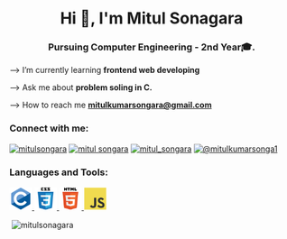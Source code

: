 <h1 align="center">Hi 👋, I'm Mitul Sonagara</h1>
<h3 align="center">Pursuing Computer Engineering - 2nd Year🎓.</h3>

--> I’m currently learning **frontend web developing**

--> Ask me about **problem soling in C.**

--> How to reach me **mitulkumarsongara@gmail.com**

<h3 align="left">Connect with me:</h3>
<p align="left">
<a href="https://twitter.com/mitulsongara" target="blank"><img align="center" src="https://raw.githubusercontent.com/rahuldkjain/github-profile-readme-generator/master/src/images/icons/Social/twitter.svg" alt="mitulsongara" height="30" width="40" /></a>
<a href="https://linkedin.com/in/mitul songara" target="blank"><img align="center" src="https://raw.githubusercontent.com/rahuldkjain/github-profile-readme-generator/master/src/images/icons/Social/linked-in-alt.svg" alt="mitul songara" height="30" width="40" /></a>
<a href="https://instagram.com/mitul_songara" target="blank"><img align="center" src="https://raw.githubusercontent.com/rahuldkjain/github-profile-readme-generator/master/src/images/icons/Social/instagram.svg" alt="mitul_songara" height="30" width="40" /></a>
<a href="https://www.hackerrank.com/@mitulkumarsonga1" target="blank"><img align="center" src="https://raw.githubusercontent.com/rahuldkjain/github-profile-readme-generator/master/src/images/icons/Social/hackerrank.svg" alt="@mitulkumarsonga1" height="30" width="40" /></a>
</p>

<h3 align="left">Languages and Tools:</h3>
<p align="left"> <a href="https://www.cprogramming.com/" target="_blank" rel="noreferrer"> <img src="https://raw.githubusercontent.com/devicons/devicon/master/icons/c/c-original.svg" alt="c" width="40" height="40"/> </a> <a href="https://www.w3schools.com/css/" target="_blank" rel="noreferrer"> <img src="https://raw.githubusercontent.com/devicons/devicon/master/icons/css3/css3-original-wordmark.svg" alt="css3" width="40" height="40"/> </a> <a href="https://www.w3.org/html/" target="_blank" rel="noreferrer"> <img src="https://raw.githubusercontent.com/devicons/devicon/master/icons/html5/html5-original-wordmark.svg" alt="html5" width="40" height="40"/> </a> <a href="https://developer.mozilla.org/en-US/docs/Web/JavaScript" target="_blank" rel="noreferrer"> <img src="https://raw.githubusercontent.com/devicons/devicon/master/icons/javascript/javascript-original.svg" alt="javascript" width="40" height="40"/> </a> </p>

<p>&nbsp;<img align="center" src="https://github-readme-stats.vercel.app/api?username=MitulSonagara" alt="mitulsonagara" /></p>
